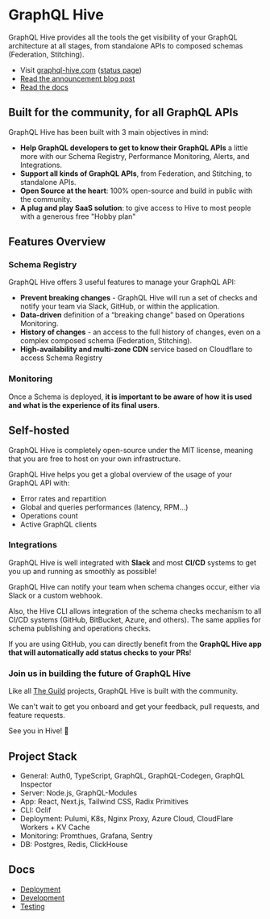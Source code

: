 # GraphQL Hive

GraphQL Hive provides all the tools the get visibility of your GraphQL architecture at all stages, from standalone APIs to composed schemas (Federation, Stitching).

- Visit [graphql-hive.com](https://graphql-hive.com) ([status page](https://status.graphql-hive.com/)) 
- [Read the announcement blog post](https://www.the-guild.dev/blog/announcing-graphql-hive-public)
- [Read the docs](https://docs.graphql-hive.com)

## Built for the community, for all GraphQL APIs

GraphQL Hive has been built with 3 main objectives in mind:

- **Help GraphQL developers to get to know their GraphQL APIs** a little more with our Schema Registry, Performance Monitoring, Alerts, and Integrations.
- **Support all kinds of GraphQL APIs**, from Federation, and Stitching, to standalone APIs.
- **Open Source at the heart**: 100% open-source and build in public with the community.
- **A plug and play SaaS solution**: to give access to Hive to most people with a generous free "Hobby plan"

## Features Overview

### Schema Registry

GraphQL Hive offers 3 useful features to manage your GraphQL API:

- **Prevent breaking changes** - GraphQL Hive will run a set of checks and notify your team via Slack, GitHub, or within the application.
- **Data-driven** definition of a “breaking change” based on Operations Monitoring.
- **History of changes** - an access to the full history of changes, even on a complex composed schema (Federation, Stitching).
- **High-availability and multi-zone CDN** service based on Cloudflare to access Schema Registry

### Monitoring

Once a Schema is deployed, **it is important to be aware of how it is used and what is the experience of its final users**.

## Self-hosted

GraphQL Hive is completely open-source under the MIT license, meaning that you are free to host on your own infrastructure.

GraphQL Hive helps you get a global overview of the usage of your GraphQL API with:

- Error rates and repartition
- Global and queries performances (latency, RPM…)
- Operations count
- Active GraphQL clients

### Integrations

GraphQL Hive is well integrated with **Slack** and most **CI/CD** systems to get you up and running as smoothly as possible!

GraphQL Hive can notify your team when schema changes occur, either via Slack or a custom webhook.

Also, the Hive CLI allows integration of the schema checks mechanism to all CI/CD systems (GitHub, BitBucket, Azure, and others). The same applies for schema publishing and operations checks.

If you are using GitHub, you can directly benefit from the **GraphQL Hive app that will automatically add status checks to your PRs**!

### Join us in building the future of GraphQL Hive

Like all [The Guild](https://the-guild.dev) projects, GraphQL Hive is built with the community.

We can't wait to get you onboard and get your feedback, pull requests, and feature requests.

See you in Hive! 🐝

## Project Stack

- General: Auth0, TypeScript, GraphQL, GraphQL-Codegen, GraphQL Inspector
- Server: Node.js, GraphQL-Modules
- App: React, Next.js, Tailwind CSS, Radix Primitives
- CLI: Oclif
- Deployment: Pulumi, K8s, Nginx Proxy, Azure Cloud, CloudFlare Workers + KV Cache
- Monitoring: Promthues, Grafana, Sentry
- DB: Postgres, Redis, ClickHouse

## Docs

- [Deployment](./docs/DEPLOYMENT.md)
- [Development](./docs/DEVELOPMENT.md)
- [Testing](./docs/TESTING.md)
